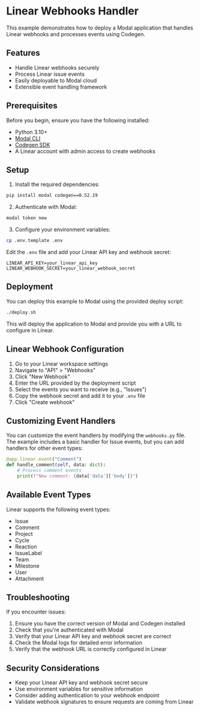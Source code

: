 # Linear Webhooks Handler

This example demonstrates how to deploy a Modal application that handles Linear webhooks and processes events using Codegen.

## Features

- Handle Linear webhooks securely
- Process Linear issue events
- Easily deployable to Modal cloud
- Extensible event handling framework

## Prerequisites

Before you begin, ensure you have the following installed:

- Python 3.10+
- [Modal CLI](https://modal.com/docs/guide/cli-reference)
- [Codegen SDK](https://docs.codegen.com)
- A Linear account with admin access to create webhooks

## Setup

1. Install the required dependencies:

```bash
pip install modal codegen==0.52.19
```

2. Authenticate with Modal:

```bash
modal token new
```

3. Configure your environment variables:

```bash
cp .env.template .env
```

Edit the `.env` file and add your Linear API key and webhook secret:

```
LINEAR_API_KEY=your_linear_api_key
LINEAR_WEBHOOK_SECRET=your_linear_webhook_secret
```

## Deployment

You can deploy this example to Modal using the provided deploy script:

```bash
./deploy.sh
```

This will deploy the application to Modal and provide you with a URL to configure in Linear.

## Linear Webhook Configuration

1. Go to your Linear workspace settings
1. Navigate to "API" > "Webhooks"
1. Click "New Webhook"
1. Enter the URL provided by the deployment script
1. Select the events you want to receive (e.g., "Issues")
1. Copy the webhook secret and add it to your `.env` file
1. Click "Create webhook"

## Customizing Event Handlers

You can customize the event handlers by modifying the `webhooks.py` file. The example includes a basic handler for Issue events, but you can add handlers for other event types:

```python
@app.linear.event("Comment")
def handle_comment(self, data: dict):
    # Process comment events
    print(f"New comment: {data['data']['body']}")
```

## Available Event Types

Linear supports the following event types:

- Issue
- Comment
- Project
- Cycle
- Reaction
- IssueLabel
- Team
- Milestone
- User
- Attachment

## Troubleshooting

If you encounter issues:

1. Ensure you have the correct version of Modal and Codegen installed
1. Check that you're authenticated with Modal
1. Verify that your Linear API key and webhook secret are correct
1. Check the Modal logs for detailed error information
1. Verify that the webhook URL is correctly configured in Linear

## Security Considerations

- Keep your Linear API key and webhook secret secure
- Use environment variables for sensitive information
- Consider adding authentication to your webhook endpoint
- Validate webhook signatures to ensure requests are coming from Linear
